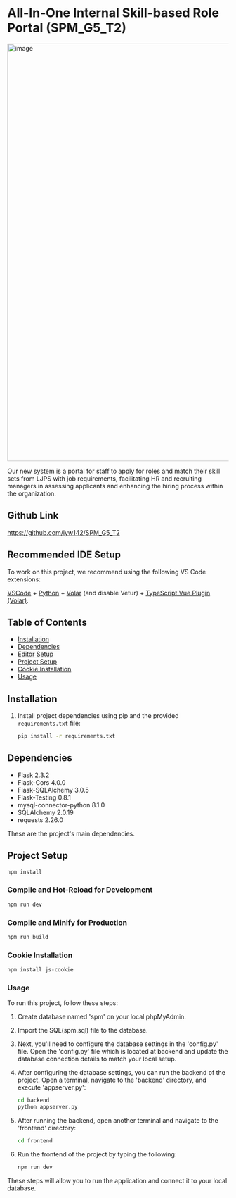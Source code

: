 # All-In-One Internal Skill-based Role Portal (SPM_G5_T2)
<img width="949" alt="image" src="https://github.com/lyw142/SPM_G5_T2/assets/111484155/47978018-2322-4d4d-8e94-35887db63791">

Our new system is a portal for staff to apply for roles and match their skill sets from LJPS with job requirements, facilitating HR and recruiting managers in assessing applicants and enhancing the hiring process within the organization.

## Github Link
https://github.com/lyw142/SPM_G5_T2

## Recommended IDE Setup

To work on this project, we recommend using the following VS Code extensions:

[VSCode](https://code.visualstudio.com/) + [Python](https://marketplace.visualstudio.com/items?itemName=ms-python.python) + [Volar](https://marketplace.visualstudio.com/items?itemName=Vue.volar) (and disable Vetur) + [TypeScript Vue Plugin (Volar)](https://marketplace.visualstudio.com/items?itemName=Vue.vscode-typescript-vue-plugin).

## Table of Contents

- [Installation](#installation)
- [Dependencies](#dependencies)
- [Editor Setup](#editor-setup)
- [Project Setup](#project-setup)
- [Cookie Installation](#cookie-installation)
- [Usage](#usage)

## Installation

1. Install project dependencies using pip and the provided `requirements.txt` file:
   ```bash
   pip install -r requirements.txt
   ```

## Dependencies

- Flask 2.3.2
- Flask-Cors 4.0.0
- Flask-SQLAlchemy 3.0.5
- Flask-Testing 0.8.1
- mysql-connector-python 8.1.0
- SQLAlchemy 2.0.19
- requests 2.26.0

These are the project's main dependencies.

## Project Setup

```sh
npm install
```

### Compile and Hot-Reload for Development

```sh
npm run dev
```

### Compile and Minify for Production

```sh
npm run build
```

### Cookie Installation

```sh
npm install js-cookie
```

### Usage
To run this project, follow these steps:

1. Create database named 'spm' on your local phpMyAdmin.

2. Import the SQL(spm.sql) file to the database. 

2. Next, you'll need to configure the database settings in the 'config.py' file. Open the 'config.py' file which is located at backend and update the database connection details to match your local setup.

3. After configuring the database settings, you can run the backend of the project. Open a terminal, navigate to the 'backend' directory, and execute 'appserver.py':
   ```sh
   cd backend
   python appserver.py
    ```

4. After running the backend, open another terminal and navigate to the 'frontend' directory:
   ```sh
   cd frontend
   ```

5. Run the frontend of the project by typing the following:

   ```sh
   npm run dev
   ```

These steps will allow you to run the application and connect it to your local database.
